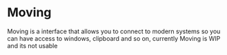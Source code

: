 # Moving
Moving is a interface that allows you to connect to modern systems so you can have access to windows, clipboard and so on, currently Moving is WIP and its not usable
